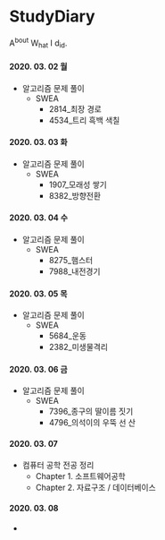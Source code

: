 # StudyDiary
A<sup>bout</sup> W<sub>hat</sub> I d<sub>id</sub>.

#### 2020. 03. 02 월

- 알고리즘 문제 풀이
  - SWEA
    - 2814_최장 경로
    - 4534_트리 흑백 색칠

#### 2020. 03. 03 화

- 알고리즘 문제 풀이
  - SWEA
    - 1907_모래성 쌓기
    - 8382_방향전환

#### 2020. 03. 04 수

- 알고리즘 문제 풀이
  - SWEA
    - 8275_햄스터
    - 7988_내전경기

#### 2020. 03. 05 목

- 알고리즘 문제 풀이
  - SWEA
    - 5684_운동
    - 2382_미생물격리

#### 2020. 03. 06 금

- 알고리즘 문제 풀이
  - SWEA
    - 7396_종구의 딸이름 짓기
    - 4796_의석이의 우뚝 선 산

#### 2020. 03. 07

- 컴퓨터 공학 전공 정리
  - Chapter 1. 소프트웨어공학
  - Chapter 2. 자료구조 / 데이터베이스

#### 2020. 03. 08

- 

